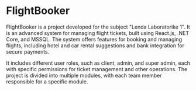 # FlightBooker

FlightBooker is a project developed for the subject "Lenda Laboratorike 1". It is an advanced system for managing flight tickets, built using React.js, .NET Core, and MSSQL. The system offers features for booking and managing flights, including hotel and car rental suggestions and bank integration for secure payments.

It includes different user roles, such as client, admin, and super admin, each with specific permissions for ticket management and other operations. The project is divided into multiple modules, with each team member responsible for a specific module.
